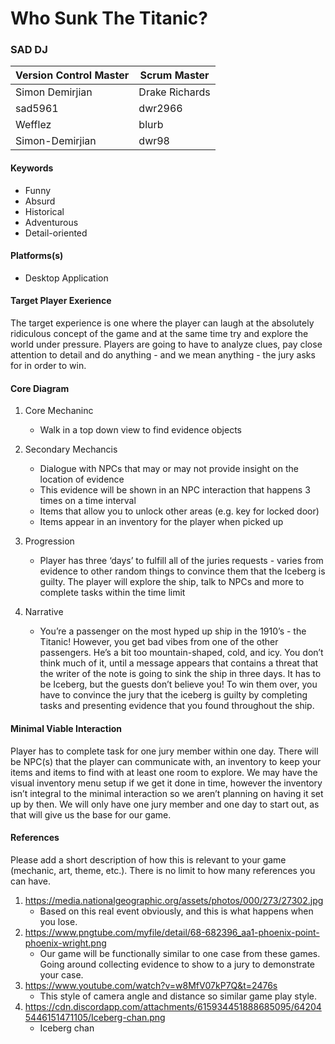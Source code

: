 # Who Sunk The Titanic?

### SAD DJ

| Version Control Master | Scrum Master    |
| ---------------------- | --------------- |
| Simon Demirjian        | Drake Richards  |
| sad5961                | dwr2966         |
| Wefflez                | blurb           |
| Simon-Demirjian        | dwr98           |

#### Keywords

-  Funny
-  Absurd
-  Historical
-  Adventurous
-  Detail-oriented

#### Platforms(s)

-   Desktop Application

#### Target Player Exerience

The target experience is one where the player can laugh at the absolutely ridiculous concept of the game and at the same time try and explore the world under pressure. Players are going to have to analyze clues, pay close attention to detail and do anything - and we mean anything - the jury asks for in order to win.

#### Core Diagram

1.  Core Mechaninc

    -    Walk in a top down view to find evidence objects

2.  Secondary Mechancis

    -   Dialogue with NPCs that may or may not provide insight on the location of evidence
    -   This evidence will be shown in an NPC interaction that happens 3 times on a time interval
    -   Items that allow you to unlock other areas (e.g. key for locked door)
    -   Items appear in an inventory for the player when picked up


3.  Progression

    -   Player has three ‘days’ to fulfill all of the juries requests - varies from evidence to other random things to convince them that the Iceberg is guilty.  The player will explore the ship, talk to NPCs and more to complete tasks within the time limit

4.  Narrative

    -   You’re a passenger on the most hyped up ship in the 1910’s - the Titanic! However, you get bad vibes from one of the other passengers. He’s a bit too mountain-shaped, cold, and icy. You don’t think much of it, until a message appears that contains a threat that the writer of the note is going to sink the ship in three days.  It has to be Iceberg, but the guests don’t believe you! To win them over, you have to convince the jury that the iceberg is guilty by completing tasks and presenting evidence that you found throughout the ship.

#### Minimal Viable Interaction

Player has to complete task for one jury member within one day. There will be NPC(s) that the player can communicate with, an inventory to keep your items and items to find with at least one room to explore. We may have the visual inventory menu setup if we get it done in time, however the inventory isn’t integral to the minimal interaction so we aren’t planning on having it set up by then.  We will only have one jury member and one day to start out, as that will give us the base for our game.

#### References

Please add a short description of how this is relevant to your game (mechanic, art, theme, etc.). There is no limit to how many references you can have.

1.  https://media.nationalgeographic.org/assets/photos/000/273/27302.jpg
    -  Based on this real event obviously, and this is what happens when you lose.
2.  https://www.pngtube.com/myfile/detail/68-682396_aa1-phoenix-point-phoenix-wright.png
    -  Our game will be functionally similar to one case from these games. Going around collecting evidence to show to a jury to demonstrate your case.
3. https://www.youtube.com/watch?v=w8MfV07kP7Q&t=2476s
    -  This style of camera angle and distance so similar game play style.
4.  https://cdn.discordapp.com/attachments/615934451888685095/642045446151471105/Iceberg-chan.png
    -  Iceberg chan
